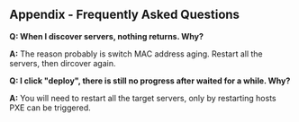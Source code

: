 <h2 id="appendix">Appendix - Frequently Asked Questions</h2>



**Q: When I discover servers, nothing returns. Why?**

**A:** The reason probably is switch MAC address aging. Restart all the servers, then dircover again.

**Q: I click "deploy", there is still no progress after waited for a while. Why?**

**A:** You will need to restart all the target servers, only by restarting hosts PXE can be triggered.
 
